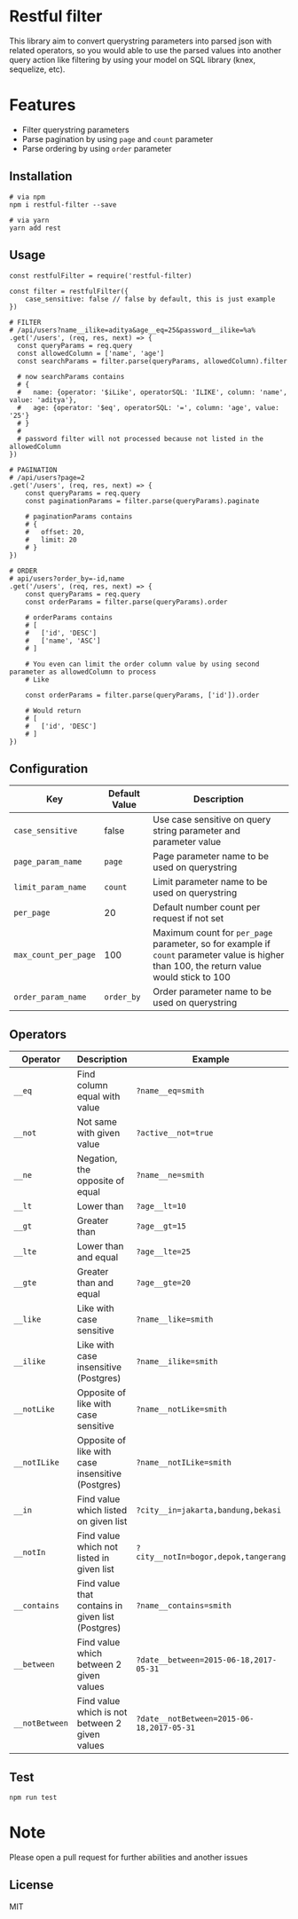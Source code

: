 # Restful filter

This library aim to convert querystring parameters into parsed json with related operators, 
so you would able to use the parsed values into another query action like filtering by using your model on SQL library (knex, sequelize, etc).

# Features
 - Filter querystring parameters
 - Parse pagination by using `page` and `count` parameter
 - Parse ordering by using `order` parameter

## Installation

    # via npm
    npm i restful-filter --save

    # via yarn
    yarn add rest

## Usage

    const restfulFilter = require('restful-filter)

    const filter = restfulFilter({ 
        case_sensitive: false // false by default, this is just example
    })

    # FILTER
    # /api/users?name__ilike=aditya&age__eq=25&password__ilike=%a%
    .get('/users', (req, res, next) => {
      const queryParams = req.query
      const allowedColumn = ['name', 'age']
      const searchParams = filter.parse(queryParams, allowedColumn).filter

      # now searchParams contains
      # {
      #   name: {operator: '$iLike', operatorSQL: 'ILIKE', column: 'name', value: 'aditya'},
      #   age: {operator: '$eq', operatorSQL: '=', column: 'age', value: '25'}
      # }
      #
      # password filter will not processed because not listed in the allowedColumn
    })

    # PAGINATION
    # /api/users?page=2
    .get('/users', (req, res, next) => {
        const queryParams = req.query
        const paginationParams = filter.parse(queryParams).paginate

        # paginationParams contains
        # {
        #   offset: 20,
        #   limit: 20   
        # }
    })

    # ORDER
    # api/users?order_by=-id,name
    .get('/users', (req, res, next) => {
        const queryParams = req.query
        const orderParams = filter.parse(queryParams).order

        # orderParams contains
        # [
        #   ['id', 'DESC']
        #   ['name', 'ASC']
        # ]

        # You even can limit the order column value by using second parameter as allowedColumn to process
        # Like 
        
        const orderParams = filter.parse(queryParams, ['id']).order

        # Would return
        # [
        #   ['id', 'DESC']
        # ]
    })

    




## Configuration
  
  Key | Default Value | Description
  --- | --- | ---
  `case_sensitive` | false | Use case sensitive on query string parameter and parameter value
  `page_param_name` | `page` | Page parameter name to be used on querystring
  `limit_param_name` | `count` | Limit parameter name to be used on querystring
  `per_page` | 20 | Default number count per request if not set
  `max_count_per_page` | 100 | Maximum count for `per_page` parameter, so for example if `count` parameter value is higher than 100, the return value would stick to 100
  `order_param_name` | `order_by` | Order parameter name to be used on querystring

## Operators

  Operator | Description | Example
  --- | --- | ---
  `__eq` | Find column equal with value | `?name__eq=smith`
  `__not` | Not same with given value | `?active__not=true`
  `__ne` | Negation, the opposite of equal | `?name__ne=smith`
  `__lt` | Lower than | `?age__lt=10`
  `__gt` | Greater than | `?age__gt=15`
  `__lte` | Lower than and equal | `?age__lte=25`
  `__gte` | Greater than and equal | `?age__gte=20`
  `__like` | Like with case sensitive | `?name__like=smith`
  `__ilike` | Like with case insensitive (Postgres) | `?name__ilike=smith`
  `__notLike` | Opposite of like with case sensitive | `?name__notLike=smith`
  `__notILike` | Opposite of like with case insensitive (Postgres) | `?name__notILike=smith`
  `__in` | Find value which listed on given list | `?city__in=jakarta,bandung,bekasi`
  `__notIn` | Find value which not listed in given list | `?city__notIn=bogor,depok,tangerang`
  `__contains` | Find value that contains in given list (Postgres) | `?name__contains=smith`
  `__between` | Find value which between 2 given values | `?date__between=2015-06-18,2017-05-31`
  `__notBetween` | Find value which is not between 2 given values | `?date__notBetween=2015-06-18,2017-05-31`

## Test

    npm run test

# Note
Please open a pull request for further abilities and another issues

## License
MIT